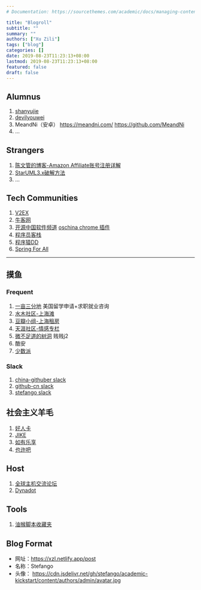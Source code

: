 ```yaml
---
# Documentation: https://sourcethemes.com/academic/docs/managing-content/

title: "Blogroll"
subtitle: ""
summary: ""
authors: ["Xu Zili"]
tags: ["blog"]
categories: []
date: 2019-08-23T11:23:13+08:00
lastmod: 2019-08-23T11:23:13+08:00
featured: false
draft: false
---
```


## Alumnus

1. [shanyujie](https://danyujie.gitee.io)
2. [devilyouwei](https://github.com/devilyouwei)
3. MeandNi（安卓） https://meandni.com/ https://github.com/MeandNi
4. ...
## Strangers

1. [陈文管的博客-Amazon Affiliate账号注册详解](https://www.chenwenguan.com/amazon-affiliate-register-and-use-guide/)
2. [StarUML3.x破解方法](https://www.yuxuan66.com/166)
3. ...

## Tech Communities

1. [V2EX](https://www.v2ex.com/)
2. [牛客网](https://www.nowcoder.com/)
3. [开源中国软件频道](https://www.oschina.net/project) [oschina chrome 插件](chrome-extension://ppagmdehdibgipjkjbijngfphoboggdf/html/oschina.html)
4. [程序员客栈](https://www.proginn.com/)
5. [程序猿DD](http://blog.didispace.com/)
6. [Spring For All](http://www.spring4all.com/)

---

## 摸鱼

### Frequent

1. [一亩三分地](https://www.1point3acres.com/bbs/) 美国留学申请+求职就业咨询
2. [水木社区-上海滩](https://exp.newsmth.net/board/d7f08699c96a9800532235a0ad82577a)
3. [豆瓣小组-上海租房](https://www.douban.com/group/267688/)
4. [天涯社区-情感专栏](http://bbs.tianya.cn/list.jsp?item=feeling&sub=6)
5. [微不足道的树洞](http://j2.ac.cn/) 贱贱j2
6. 酷安
7. [少数派](https://sspai.com/)

### Slack

1. [china-githuber slack](https://china-githuber.slack.com/)
2. [github-cn slack](https://github-cn.slack.com/)
3. [stefango slack](https://stefango.slack.com/)

## 社会主义羊毛

1. [好人卡](https://www.haorenka.org/)
2. [JIKE](https://jike.info/)
3. [如有乐享](https://51.ruyo.net/)
4. [也许吧](https://www.imaybes.com/)

## Host

1. [全球主机交流论坛](https://www.hostloc.com/)
2. [Dynadot](https://www.dynadot.com/)

## Tools

1. [油猴脚本收藏夹](https://greasyfork.org/en/scripts?set=388345)

## Blog Format

- 网址：https://xzl.netlify.app/post
- 名称：Stefango
- 头像：
https://cdn.jsdelivr.net/gh/stefango/academic-kickstart/content/authors/admin/avatar.jpg

<script type="text/javascript" src="//rf.revolvermaps.com/0/0/1.js?i=53rxpnraqpa&amp;s=220&amp;m=0&amp;v=false&amp;r=false&amp;b=000000&amp;n=false&amp;c=ff0000" async="async"></script>

